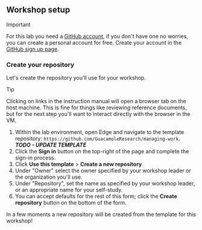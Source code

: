 ## Workshop setup

> [!IMPORTANT]
> For this lab you need a [GitHub account](https://docs.github.com/en/get-started/learning-about-github/types-of-github-accounts), if you don't have one no worries, you can create a personal account for free. Create your account in the [GitHub sign up page](https://github.com/signup).

### Create your repository

Let's create the repository you'll use for your workshop.

> [!TIP]
> Clicking on links in the instruction manual will open a browser tab on the host machine. This is fine for things like reviewing reference documents, but for the next step you'll want to interact directly with the browser in the VM.

1. Within the lab environment, open Edge and navigate to the template repository: `https://github.com/GuacamoleResearch/managing-work`. ***TODO - UPDATE TEMPLATE***
2. Click the **Sign in** button on the top-right of the page and complete the sign-in process.
3. Click **Use this template** > **Create a new repository**.
4. Under "Owner" select the owner specified by your workshop leader or the organization you'll use.
5. Under "Repository", set the name as specified by your workshop leader, or an appropriate name for your self-study.
6. You can accept defaults for the rest of this form; click the **Create repository** button on the bottom of the form.

In a few moments a new repository will be created from the template for this workshop!

